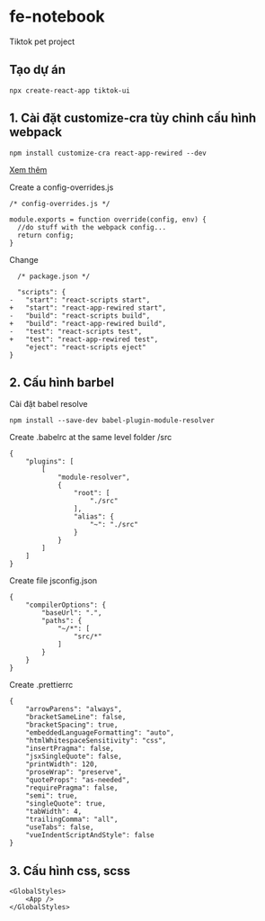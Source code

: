 # fe-notebook

Tiktok pet project

## Tạo dự án

```
npx create-react-app tiktok-ui
```

## 1. Cài đặt customize-cra tùy chỉnh cấu hình webpack

```
npm install customize-cra react-app-rewired --dev
```

[Xem thêm](https://github.com/arackaf/customize-cra)

Create a config-overrides.js

```
/* config-overrides.js */

module.exports = function override(config, env) {
  //do stuff with the webpack config...
  return config;
}
```

Change

```
  /* package.json */

  "scripts": {
-   "start": "react-scripts start",
+   "start": "react-app-rewired start",
-   "build": "react-scripts build",
+   "build": "react-app-rewired build",
-   "test": "react-scripts test",
+   "test": "react-app-rewired test",
    "eject": "react-scripts eject"
}
```

## 2. Cấu hình barbel

Cài đặt babel resolve

```
npm install --save-dev babel-plugin-module-resolver
```

Create .babelrc at the same level folder /src

```
{
    "plugins": [
        [
            "module-resolver",
            {
                "root": [
                    "./src"
                ],
                "alias": {
                    "~": "./src"
                }
            }
        ]
    ]
}
```

Create file jsconfig.json

```
{
    "compilerOptions": {
        "baseUrl": ".",
        "paths": {
            "~/*": [
                "src/*"
            ]
        }
    }
}
```

Create .prettierrc

```
{
    "arrowParens": "always",
    "bracketSameLine": false,
    "bracketSpacing": true,
    "embeddedLanguageFormatting": "auto",
    "htmlWhitespaceSensitivity": "css",
    "insertPragma": false,
    "jsxSingleQuote": false,
    "printWidth": 120,
    "proseWrap": "preserve",
    "quoteProps": "as-needed",
    "requirePragma": false,
    "semi": true,
    "singleQuote": true,
    "tabWidth": 4,
    "trailingComma": "all",
    "useTabs": false,
    "vueIndentScriptAndStyle": false
}
```

## 3. Cấu hình css, scss

```
<GlobalStyles>
    <App />
</GlobalStyles>
```
